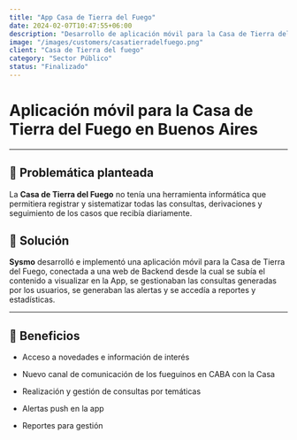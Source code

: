 ```yaml
---
title: "App Casa de Tierra del Fuego"
date: 2024-02-07T10:47:55+06:00
description: "Desarrollo de aplicación móvil para la Casa de Tierra del Fuego en Buenos Aires"
image: "/images/customers/casatierradelfuego.png"
client: "Casa de Tierra del fuego"
category: "Sector Público"
status: "Finalizado"
---
```

# Aplicación móvil para la Casa de Tierra del Fuego en Buenos Aires

---

## 🎯 Problemática planteada

La **Casa de Tierra del Fuego** no tenía una herramienta informática que permitiera registrar y sistematizar todas las consultas, derivaciones y seguimiento de los casos que recibía diariamente.

## 🎯 Solución

**Sysmo** desarrolló e implementó una aplicación móvil para la Casa de Tierra del Fuego, conectada a una web de Backend desde la cual se subía el contenido a visualizar en la App, se gestionaban las consultas generadas por los usuarios, se generaban las alertas y se accedía a reportes y estadísticas.

---

## 🧩 Beneficios

- Acceso a novedades e información de interés

- Nuevo canal de comunicación de los fueguinos en CABA con la Casa

- Realización y gestión de consultas por temáticas

- Alertas push en la app

- Reportes para gestión

